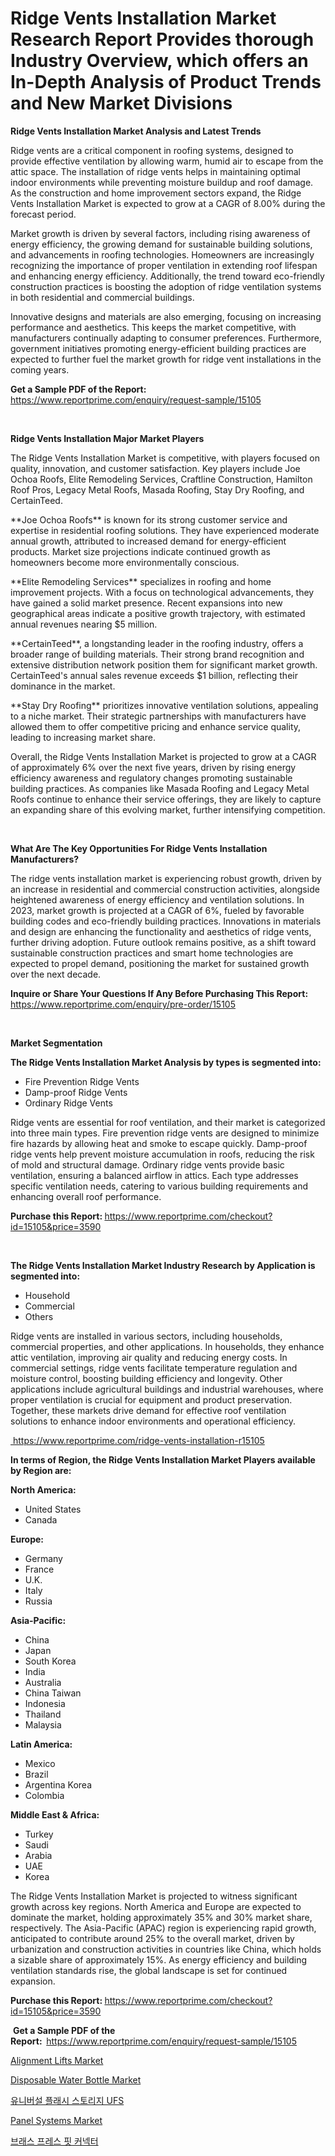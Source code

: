 <p><h1>Ridge Vents Installation Market Research Report Provides thorough Industry Overview, which offers an In-Depth Analysis of Product Trends and New Market Divisions</h1></p><p><strong>Ridge Vents Installation Market Analysis and Latest Trends</strong></p>
<p><p>Ridge vents are a critical component in roofing systems, designed to provide effective ventilation by allowing warm, humid air to escape from the attic space. The installation of ridge vents helps in maintaining optimal indoor environments while preventing moisture buildup and roof damage. As the construction and home improvement sectors expand, the Ridge Vents Installation Market is expected to grow at a CAGR of 8.00% during the forecast period.</p><p>Market growth is driven by several factors, including rising awareness of energy efficiency, the growing demand for sustainable building solutions, and advancements in roofing technologies. Homeowners are increasingly recognizing the importance of proper ventilation in extending roof lifespan and enhancing energy efficiency. Additionally, the trend toward eco-friendly construction practices is boosting the adoption of ridge ventilation systems in both residential and commercial buildings.</p><p>Innovative designs and materials are also emerging, focusing on increasing performance and aesthetics. This keeps the market competitive, with manufacturers continually adapting to consumer preferences. Furthermore, government initiatives promoting energy-efficient building practices are expected to further fuel the market growth for ridge vent installations in the coming years.</p></p>
<p><strong>Get a Sample PDF of the Report:&nbsp;</strong> <a href="https://www.reportprime.com/enquiry/request-sample/15105">https://www.reportprime.com/enquiry/request-sample/15105</a></p>
<p>&nbsp;</p>
<p><strong>Ridge Vents Installation Major Market Players</strong></p>
<p><p>The Ridge Vents Installation Market is competitive, with players focused on quality, innovation, and customer satisfaction. Key players include Joe Ochoa Roofs, Elite Remodeling Services, Craftline Construction, Hamilton Roof Pros, Legacy Metal Roofs, Masada Roofing, Stay Dry Roofing, and CertainTeed.</p><p>**Joe Ochoa Roofs** is known for its strong customer service and expertise in residential roofing solutions. They have experienced moderate annual growth, attributed to increased demand for energy-efficient products. Market size projections indicate continued growth as homeowners become more environmentally conscious.</p><p>**Elite Remodeling Services** specializes in roofing and home improvement projects. With a focus on technological advancements, they have gained a solid market presence. Recent expansions into new geographical areas indicate a positive growth trajectory, with estimated annual revenues nearing $5 million.</p><p>**CertainTeed**, a longstanding leader in the roofing industry, offers a broader range of building materials. Their strong brand recognition and extensive distribution network position them for significant market growth. CertainTeed's annual sales revenue exceeds $1 billion, reflecting their dominance in the market.</p><p>**Stay Dry Roofing** prioritizes innovative ventilation solutions, appealing to a niche market. Their strategic partnerships with manufacturers have allowed them to offer competitive pricing and enhance service quality, leading to increasing market share.</p><p>Overall, the Ridge Vents Installation Market is projected to grow at a CAGR of approximately 6% over the next five years, driven by rising energy efficiency awareness and regulatory changes promoting sustainable building practices. As companies like Masada Roofing and Legacy Metal Roofs continue to enhance their service offerings, they are likely to capture an expanding share of this evolving market, further intensifying competition.</p></p>
<p>&nbsp;</p>
<p><strong>What Are The Key Opportunities For Ridge Vents Installation Manufacturers?</strong></p>
<p><p>The ridge vents installation market is experiencing robust growth, driven by an increase in residential and commercial construction activities, alongside heightened awareness of energy efficiency and ventilation solutions.  In 2023, market growth is projected at a CAGR of 6%, fueled by favorable building codes and eco-friendly building practices. Innovations in materials and design are enhancing the functionality and aesthetics of ridge vents, further driving adoption. Future outlook remains positive, as a shift toward sustainable construction practices and smart home technologies are expected to propel demand, positioning the market for sustained growth over the next decade.</p></p>
<p><strong>Inquire or Share Your Questions If Any Before Purchasing This Report:</strong> <a href="https://www.reportprime.com/enquiry/pre-order/15105">https://www.reportprime.com/enquiry/pre-order/15105</a></p>
<p>&nbsp;</p>
<p><strong>Market Segmentation</strong></p>
<p><strong>The Ridge Vents Installation Market Analysis by types is segmented into:</strong></p>
<p><ul><li>Fire Prevention Ridge Vents</li><li>Damp-proof Ridge Vents</li><li>Ordinary Ridge Vents</li></ul></p>
<p><p>Ridge vents are essential for roof ventilation, and their market is categorized into three main types. Fire prevention ridge vents are designed to minimize fire hazards by allowing heat and smoke to escape quickly. Damp-proof ridge vents help prevent moisture accumulation in roofs, reducing the risk of mold and structural damage. Ordinary ridge vents provide basic ventilation, ensuring a balanced airflow in attics. Each type addresses specific ventilation needs, catering to various building requirements and enhancing overall roof performance.</p></p>
<p><strong>Purchase this Report:&nbsp;</strong><a href="https://www.reportprime.com/checkout?id=15105&price=3590">https://www.reportprime.com/checkout?id=15105&price=3590</a></p>
<p>&nbsp;</p>
<p><strong>The Ridge Vents Installation Market Industry Research by Application is segmented into:</strong></p>
<p><ul><li>Household</li><li>Commercial</li><li>Others</li></ul></p>
<p><p>Ridge vents are installed in various sectors, including households, commercial properties, and other applications. In households, they enhance attic ventilation, improving air quality and reducing energy costs. In commercial settings, ridge vents facilitate temperature regulation and moisture control, boosting building efficiency and longevity. Other applications include agricultural buildings and industrial warehouses, where proper ventilation is crucial for equipment and product preservation. Together, these markets drive demand for effective roof ventilation solutions to enhance indoor environments and operational efficiency.</p></p>
<p><a href="https://www.reportprime.com/ridge-vents-installation-r15105">&nbsp;https://www.reportprime.com/ridge-vents-installation-r15105</a></p>
<p><strong>In terms of Region, the Ridge Vents Installation Market Players available by Region are:</strong></p>
<p>
    <p> <strong> North America: </strong>
        <ul>
            <li>United States</li>
            <li>Canada</li>
        </ul>
        </p> 
    <p> <strong> Europe: </strong>
        <ul>
            <li>Germany</li>
            <li>France</li>
            <li>U.K.</li>
            <li>Italy</li>
            <li>Russia</li>
        </ul>
        </p> 
    <p> <strong> Asia-Pacific: </strong>
        <ul>
            <li>China</li>
            <li>Japan</li>
            <li>South Korea</li>
            <li>India</li>
            <li>Australia</li>
            <li>China Taiwan</li>
            <li>Indonesia</li>
            <li>Thailand</li>
            <li>Malaysia</li>
        </ul>
        </p> 
    <p> <strong> Latin America: </strong>
        <ul>
            <li>Mexico</li>
            <li>Brazil</li>
            <li>Argentina Korea</li>
            <li>Colombia</li>
        </ul>
        </p> 
    <p> <strong> Middle East & Africa: </strong>
        <ul>
            <li>Turkey</li>
            <li>Saudi</li>
            <li>Arabia</li>
            <li>UAE</li>
            <li>Korea</li>
        </ul>
    </p>
    </p>
<p><p>The Ridge Vents Installation Market is projected to witness significant growth across key regions. North America and Europe are expected to dominate the market, holding approximately 35% and 30% market share, respectively. The Asia-Pacific (APAC) region is experiencing rapid growth, anticipated to contribute around 25% to the overall market, driven by urbanization and construction activities in countries like China, which holds a sizable share of approximately 15%. As energy efficiency and building ventilation standards rise, the global landscape is set for continued expansion.</p></p>
<p><strong>Purchase this Report: </strong><a href="https://www.reportprime.com/checkout?id=15105&price=3590">https://www.reportprime.com/checkout?id=15105&price=3590</a></p>
<p>&nbsp;<strong>Get a Sample PDF of the Report:&nbsp;&nbsp;</strong><a href="https://www.reportprime.com/enquiry/request-sample/15105">https://www.reportprime.com/enquiry/request-sample/15105</a></p>
<p><strong></strong></p>
<p><p><a href="https://issuu.com/reportprime-2/docs/alignment-lifts-market-size-2030.pp_a5dd97dd672414">Alignment Lifts Market</a></p><p><a href="https://medium.com/@jeancoleman732/the-global-disposable-water-bottle-market-is-at-the-forefront-of-innovation-driving-rapid-7017dc7956e3">Disposable Water Bottle Market</a></p><p><a href="https://medium.com/@eiehrdy77/%EC%84%B8%EA%B3%84-universal-flash-storage-ufs-market-%EC%9D%80-2024%EC%97%90%EC%84%9C-2031%EB%A1%9C-%EC%97%B0%ED%8F%89%EA%B7%A0-%EC%A6%9D%EA%B0%80%EC%9C%A8%EC%9D%84-%EB%B3%B4%EC%9D%BC-%EA%B2%83%EC%9C%BC%EB%A1%9C-%EC%98%88%EC%83%81%EB%90%A9%EB%8B%88%EB%8B%A4-f25d93971589">유니버설 플래시 스토리지 UFS</a></p><p><a href="https://github.com/HeatherFernandez476/Market-Research-Report-List-1/blob/main/panel-systems-market.md">Panel Systems Market</a></p><p><a href="https://medium.com/@eiehrdy77/brass-press-fit-connector-market-%EC%9D%98-%EA%B8%80%EB%A1%9C%EB%B2%8C-%EC%8B%9C%EC%9E%A5-%EA%B0%9C%EC%9A%94%EB%8A%94-%EC%A0%84-%EC%84%B8%EA%B3%84-%EB%B0%8F-%EC%A3%BC%EC%9A%94-%EC%8B%9C%EC%9E%A5%EC%9D%98-%EC%82%B0%EC%97%85%EC%97%90-%EC%98%81%ED%96%A5%EC%9D%84-%EB%AF%B8%EC%B9%98%EB%8A%94-%EC%A3%BC%EC%9A%94-%ED%8A%B8%EB%A0%8C%EB%93%9C%EC%97%90-%EB%8C%80%ED%95%9C-%EB%8F%85%ED%8A%B9%ED%95%9C-%EA%B4%80%EC%A0%90%EC%9D%84-%EC%A0%9C%EA%B3%B5%ED%95%A9%EB%8B%88%EB%8B%A4-abfd820ad459">브래스 프레스 핏 커넥터</a></p></p>